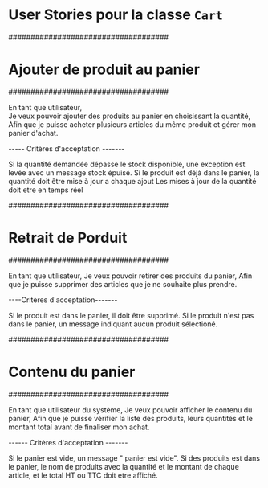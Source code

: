

# User Stories pour la classe `Cart`

####################################
#  Ajouter de produit au panier    #
####################################

En tant que utilisateur,  
Je veux pouvoir ajouter des produits au panier en choisissant la quantité,  
Afin que je puisse acheter plusieurs articles du même produit et gérer mon panier d'achat.

----- Critères d'acceptation -------

Si la quantité demandée dépasse le stock disponible, une exception est levée avec un message stock épuisé.
Si le produit est déjà dans le panier, la quantité doit être mise à jour a chaque ajout
Les mises à jour de la quantité doit etre en temps réel

####################################
#        Retrait de Porduit        #
####################################

En tant que utilisateur,
Je veux pouvoir retirer des produits du panier,
Afin que je puisse supprimer des articles que je ne souhaite plus prendre.

----Critères d'acceptation-------

Si le produit est dans le panier, il doit être supprimé.
Si le produit n'est pas dans le panier, un message indiquant aucun produit sélectioné.


####################################
#        Contenu du panier         #
####################################

En tant que utilisateur du système,
Je veux pouvoir afficher le contenu du panier,
Afin que je puisse vérifier la liste des produits, leurs quantités et le montant total avant de finaliser mon achat.

------ Critères d'acceptation -------

Si le panier est vide, un message  " panier est vide".
Si des produits est dans le panier, le nom de produits avec la quantité et le montant de chaque  article, et le total HT ou TTC doit etre affiché.



